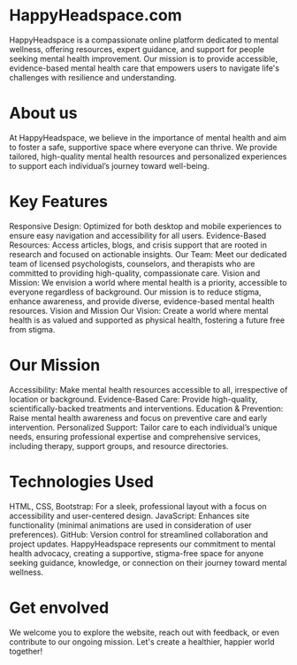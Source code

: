<b><h1>HappyHeadspace.com</h1></b>
HappyHeadspace is a compassionate online platform dedicated to mental wellness, offering resources, expert guidance, and support for people seeking mental health improvement. Our mission is to provide accessible, evidence-based mental health care that empowers users to navigate life's challenges with resilience and understanding.

<b><h1>About us</h1></b>
At HappyHeadspace, we believe in the importance of mental health and aim to foster a safe, supportive space where everyone can thrive. We provide tailored, high-quality mental health resources and personalized experiences to support each individual’s journey toward well-being.

<b><h1>Key Features</h1></b>
Responsive Design: Optimized for both desktop and mobile experiences to ensure easy navigation and accessibility for all users.
Evidence-Based Resources: Access articles, blogs, and crisis support that are rooted in research and focused on actionable insights.
Our Team: Meet our dedicated team of licensed psychologists, counselors, and therapists who are committed to providing high-quality, compassionate care.
Vision and Mission: We envision a world where mental health is a priority, accessible to everyone regardless of background. Our mission is to reduce stigma, enhance awareness, and provide diverse, evidence-based mental health resources.
Vision and Mission
Our Vision: Create a world where mental health is as valued and supported as physical health, fostering a future free from stigma.

<b><h1>Our Mission</h1></b>
Accessibility: Make mental health resources accessible to all, irrespective of location or background.
Evidence-Based Care: Provide high-quality, scientifically-backed treatments and interventions.
Education & Prevention: Raise mental health awareness and focus on preventive care and early intervention.
Personalized Support: Tailor care to each individual’s unique needs, ensuring professional expertise and comprehensive services, including therapy, support groups, and resource directories.

<b><h1>Technologies Used</h1></b>
HTML, CSS, Bootstrap: For a sleek, professional layout with a focus on accessibility and user-centered design.
JavaScript: Enhances site functionality (minimal animations are used in consideration of user preferences).
GitHub: Version control for streamlined collaboration and project updates.
HappyHeadspace represents our commitment to mental health advocacy, creating a supportive, stigma-free space for anyone seeking guidance, knowledge, or connection on their journey toward mental wellness.


<b><h1>Get envolved</h1></b>
We welcome you to explore the website, reach out with feedback, or even contribute to our ongoing mission. Let's create a healthier, happier world together!
